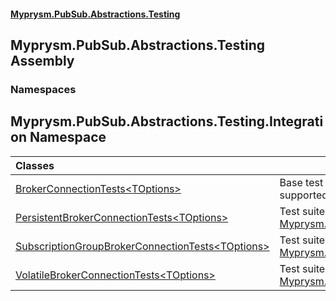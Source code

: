 #### [Myprysm.PubSub.Abstractions.Testing](index.md 'index')

## Myprysm.PubSub.Abstractions.Testing Assembly
### Namespaces

<a name='Myprysm.PubSub.Abstractions.Testing.Integration'></a>

## Myprysm.PubSub.Abstractions.Testing.Integration Namespace

| Classes | |
| :--- | :--- |
| [BrokerConnectionTests&lt;TOptions&gt;](Myprysm.PubSub.Abstractions.Testing.Integration.BrokerConnectionTests_TOptions_.md 'Myprysm.PubSub.Abstractions.Testing.Integration.BrokerConnectionTests<TOptions>') | Base test suite for all kind of [Myprysm.PubSub.Abstractions.IBrokerConnection](https://docs.microsoft.com/en-us/dotnet/api/Myprysm.PubSub.Abstractions.IBrokerConnection 'Myprysm.PubSub.Abstractions.IBrokerConnection') that ensures tracing is supported appropriately. |
| [PersistentBrokerConnectionTests&lt;TOptions&gt;](Myprysm.PubSub.Abstractions.Testing.Integration.PersistentBrokerConnectionTests_TOptions_.md 'Myprysm.PubSub.Abstractions.Testing.Integration.PersistentBrokerConnectionTests<TOptions>') | Test suite to implement for a [Myprysm.PubSub.Abstractions.Transport.Persistent](https://docs.microsoft.com/en-us/dotnet/api/Myprysm.PubSub.Abstractions.Transport.Persistent 'Myprysm.PubSub.Abstractions.Transport.Persistent')[Myprysm.PubSub.Abstractions.IBrokerConnection](https://docs.microsoft.com/en-us/dotnet/api/Myprysm.PubSub.Abstractions.IBrokerConnection 'Myprysm.PubSub.Abstractions.IBrokerConnection'). |
| [SubscriptionGroupBrokerConnectionTests&lt;TOptions&gt;](Myprysm.PubSub.Abstractions.Testing.Integration.SubscriptionGroupBrokerConnectionTests_TOptions_.md 'Myprysm.PubSub.Abstractions.Testing.Integration.SubscriptionGroupBrokerConnectionTests<TOptions>') | Test suite to implement for a [Myprysm.PubSub.Abstractions.IBrokerConnection](https://docs.microsoft.com/en-us/dotnet/api/Myprysm.PubSub.Abstractions.IBrokerConnection 'Myprysm.PubSub.Abstractions.IBrokerConnection') that supports [Myprysm.PubSub.Abstractions.SubscriptionGroup](https://docs.microsoft.com/en-us/dotnet/api/Myprysm.PubSub.Abstractions.SubscriptionGroup 'Myprysm.PubSub.Abstractions.SubscriptionGroup'). |
| [VolatileBrokerConnectionTests&lt;TOptions&gt;](Myprysm.PubSub.Abstractions.Testing.Integration.VolatileBrokerConnectionTests_TOptions_.md 'Myprysm.PubSub.Abstractions.Testing.Integration.VolatileBrokerConnectionTests<TOptions>') | Test suite to implement for a [Myprysm.PubSub.Abstractions.Transport.Transient](https://docs.microsoft.com/en-us/dotnet/api/Myprysm.PubSub.Abstractions.Transport.Transient 'Myprysm.PubSub.Abstractions.Transport.Transient')[Myprysm.PubSub.Abstractions.IBrokerConnection](https://docs.microsoft.com/en-us/dotnet/api/Myprysm.PubSub.Abstractions.IBrokerConnection 'Myprysm.PubSub.Abstractions.IBrokerConnection'). |
